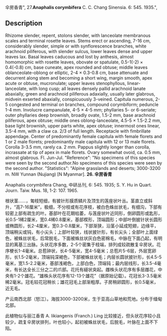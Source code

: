 伞房香青",
27.**Anaphalis corymbifera** C. C. Chang Sinensia. 6: 545. 1935.",

## Description
Rhizome slender, repent, stolons slender, with lanceolate membranous scales and terminal rosette leaves. Stems erect or ascending, 7-16 cm, considerably slender, simple or with synflorescence branches, white arachnoid piliferous, with slender sulcus, lower leaves dense and upper leaves lax. Basal leaves caducous and lost by anthesis, almost homomorphic with rosette leaves, obovate or spatulate, 0.5-1(-2) × 0.4(-0.8) cm, base cuneate, apex rounded and obtuse; middle leaves oblanceolate-oblong or elliptic, 2-4 × 0.3-0.8 cm, base attenuate and decurrent along stem and becoming a short wing, margin smooth, apex acute or obtuse, mucronulate; upper leaves stenophyllous, linear-lanceolate, with long cusp; all leaves densely pallid arachnoid lanate abaxially, green and arachnoid piliferous adaxially, usually later glabrous, midvein exserted abaxially, conspicuously 3-veined. Capitula numerous, 2-5 congested and terminal on branches, compound corymbiform; peduncle 1-4 mm. Involucre campanulate, 4-5 × 4-5 mm; phyllaries 5- or 6-seriate; outer phyllaries deep brownish, broadly ovate, 1.5-2 mm, base arachnoid piliferous, apex obtuse; middle ones oblong-lanceolate, 4.5-5 × 1.5-2.2 mm, base light brownish, upper parts white, apex obtuse; innermost ones linear, 3.5-4 mm, with a claw ca. 2/3 of full length. Receptacle with fimbrillate appendage. Center of predominantly female capitula with female florets and 1 or 2 male florets; predominantly male capitula with 12 or 13 male florets. Corolla 3-3.5 mm, rarely ca. 2 mm. Pappus slightly longer than corolla, incrassate at tip of apex in male florets. Ovary somewhat ovoid, ca. 0.5 mm, almost glabrous. Fl. Jun-Jul.
  "Reference": "No specimens of this species were seen by the second author.No specimens of this species were seen by the second author.
  "Statistics": "Alpine grasslands and deserts; 3000-3200 m. NW Yunnan (Nujiang) [N Myanmar].
**26. 伞房香青**

Anaphalis corymbifera Chang, 中研丛刊, 6: 545. 1935; S. Y. Hu in Quart. Journ. Taiw. Mus. 18, 1-2: 107. 1965.

根状茎……，匍枝短细，有披针形膜质鳞片及顶生的莲座状叶丛。茎直立或斜升，“高7-16厘米”，极细，不分枝或有花序枝，被白色蛛丝状毛，有细沟，下部有较密上部有疏生的叶。基部叶在花期枯萎，与莲座状叶近同形，倒卵圆形或匙形，长0.5-1稀2厘米，宽0.4稀0.8厘米，基部楔形，顶端圆形；中部叶倒披针状长圆形或椭圆形，长2-4厘米，宽0.3-0.8厘米，下部渐狭，沿茎小延成短翅，边缘平，顶端稍尖或钝，有小尖头；上部叶较狭，线状披针形，有长尖头；全部叶上面绿色，被蛛丝状毛，后常脱毛，下面被蛛丝状灰白色密棉毛，中脉在下面凸起，有明显的离基三出脉。头状花序多数，2-5个密集于枝端，排列成较疏散复伞房状。花序梗长1-4毫米。总苞钟状，长4-5毫米，宽4-5毫米；总苞片5-6层，外层宽卵形，长1.5-2毫米，顶端钝深褐色，下部被蛛丝状毛；内层长圆状披针形，长4.5-5毫米，宽1.5-2.2毫米，基部浅褐色，上部白色，顶端钝；最内层线形，长3.5-4毫米，有长达全长三分之二的爪部。花托有繸状突起。雌株头状花序有多层雌花，中央有1-2个雄花。“雄株头状花序有12-13个雄花”（据原始记载）。花冠长3-3.5毫米稀2毫米。冠毛较花冠稍长；雄花冠毛上部渐粗厚。子房稍卵圆形，长0.5毫米，近无毛。

产云南西北部（怒江）。海拔3000-3200米，生于亚高山草地和荒地。分布于缅甸北部。

此植物似与丽江香青 A. likiangenis (Franch.) Ling 比较接近，但头状花序较小且较少，疏复伞房状排列，叶也较小，起初被蛛丝状毛，后脱毛，叶脉在上面不下陷。
